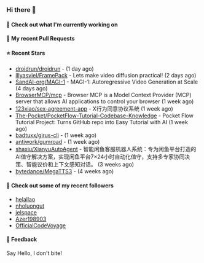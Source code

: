 ### Hi there 👋

#### 👷 Check out what I'm currently working on

#### 🔨 My recent Pull Requests


#### ⭐ Recent Stars

- [droidrun/droidrun](https://github.com/droidrun/droidrun) -  (1 day ago)
- [lllyasviel/FramePack](https://github.com/lllyasviel/FramePack) - Lets make video diffusion practical! (2 days ago)
- [SandAI-org/MAGI-1](https://github.com/SandAI-org/MAGI-1) - MAGI-1: Autoregressive Video Generation at Scale (4 days ago)
- [BrowserMCP/mcp](https://github.com/BrowserMCP/mcp) - Browser MCP is a Model Context Provider (MCP) server that allows AI applications to control your browser (1 week ago)
- [123xiao/sex-agreement-app](https://github.com/123xiao/sex-agreement-app) - X行为同意协议系统 (1 week ago)
- [The-Pocket/PocketFlow-Tutorial-Codebase-Knowledge](https://github.com/The-Pocket/PocketFlow-Tutorial-Codebase-Knowledge) - Pocket Flow Tutorial Project: Turns GitHub repo into Easy Tutorial with AI (1 week ago)
- [badtuxx/girus-cli](https://github.com/badtuxx/girus-cli) -  (1 week ago)
- [antiwork/gumroad](https://github.com/antiwork/gumroad) -  (1 week ago)
- [shaxiu/XianyuAutoAgent](https://github.com/shaxiu/XianyuAutoAgent) - 智能闲鱼客服机器人系统：专为闲鱼平台打造的AI值守解决方案，实现闲鱼平台7×24小时自动化值守，支持多专家协同决策、智能议价和上下文感知对话。 (3 weeks ago)
- [bytedance/MegaTTS3](https://github.com/bytedance/MegaTTS3) -  (4 weeks ago)

#### 👯 Check out some of my recent followers

- [helallao](https://github.com/helallao)
- [nholuongut](https://github.com/nholuongut)
- [jelspace](https://github.com/jelspace)
- [Azer198903](https://github.com/Azer198903)
- [OfficialCodeVoyage](https://github.com/OfficialCodeVoyage)

#### 💬 Feedback

Say Hello, I don't bite!